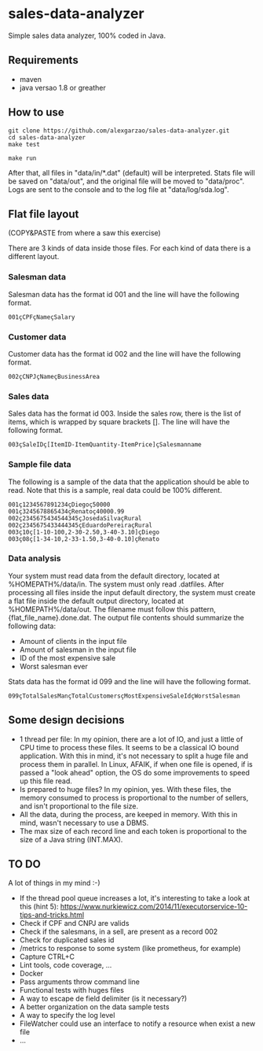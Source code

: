 # sales-data-analyzer

Simple sales data analyzer, 100% coded in Java.

## Requirements

* maven
* java versao 1.8 or greather

## How to use

```
git clone https://github.com/alexgarzao/sales-data-analyzer.git
cd sales-data-analyzer
make test

make run
```

After that, all files in "data/in/*.dat" (default) will be interpreted. Stats file will be saved on "data/out", and the original file will be moved to "data/proc". Logs are sent to the console and to the log file at "data/log/sda.log".

## Flat file layout

(COPY&PASTE from where a saw this exercise)

There are 3 kinds of data inside those files. For each kind of data there is a different layout.

### Salesman data

Salesman data has the format id 001 and the line will have the following format.
```
001çCPFçNameçSalary
```

### Customer data

Customer data has the format id 002 and the line will have the following format.

```
002çCNPJçNameçBusinessArea
```

### Sales data
Sales data has the format id 003. Inside the sales row, there is the list of items, which is
wrapped by square brackets []. The line will have the following format.

```
003çSaleIDç[ItemID-ItemQuantity-ItemPrice]çSalesmanname
```

### Sample file data
The following is a sample of the data that the application should be able to read. Note that this is
a sample, real data could be 100% different.

```
001ç1234567891234çDiegoç50000
001ç3245678865434çRenatoç40000.99
002ç2345675434544345çJosedaSilvaçRural
002ç2345675433444345çEduardoPereiraçRural
003ç10ç[1-10-100,2-30-2.50,3-40-3.10]çDiego
003ç08ç[1-34-10,2-33-1.50,3-40-0.10]çRenato
```

### Data analysis
Your system must read data from the default directory, located at %HOMEPATH%/data/in.
The system must only read .datfiles.
After processing all files inside the input default directory, the system must create a flat file inside
the default output directory, located at %HOMEPATH%/data/out. The filename must follow this
pattern, {flat_file_name}.done.dat.
The output file contents should summarize the following data:
* Amount of clients in the input file
* Amount of salesman in the input file
* ID of the most expensive sale
* Worst salesman ever

Stats data has the format id 099 and the line will have the following format.

```
099çTotalSalesMançTotalCustomersçMostExpensiveSaleIdçWorstSalesman
```


## Some design decisions

* 1 thread per file: In my opinion, there are a lot of IO, and just a little of CPU time to process these files. It seems to be a classical IO bound application. With this in mind, it's not necessary to split a huge file and process them in parallel. In Linux, AFAIK, if when one file is opened, if is passed a "look ahead" option, the OS do some improvements to speed up this file read.
* Is prepared to huge files? In my opinion, yes. With these files, the memory consumed to process is proportional to the number of sellers, and isn't proportional to the file size.
* All the data, during the process, are keeped in memory. With this in mind, wasn't necessary to use a DBMS.
* The max size of each record line and each token is proportional to the size of a Java string (INT.MAX).

## TO DO

A lot of things in my mind :-)

* If the thread pool queue increases a lot, it's interesting to take a look at this (hint 5): https://www.nurkiewicz.com/2014/11/executorservice-10-tips-and-tricks.html
* Check if CPF and CNPJ are valids
* Check if the salesmans, in a sell, are present as a record 002
* Check for duplicated sales id
* /metrics to response to some system (like prometheus, for example)
* Capture CTRL+C
* Lint tools, code coverage, ...
* Docker
* Pass arguments throw command line
* Functional tests with huges files
* A way to escape de field delimiter (is it necessary?)
* A better organization on the data sample tests
* A way to specify the log level
* FileWatcher could use an interface to notify a resource when exist a new file
* ...
